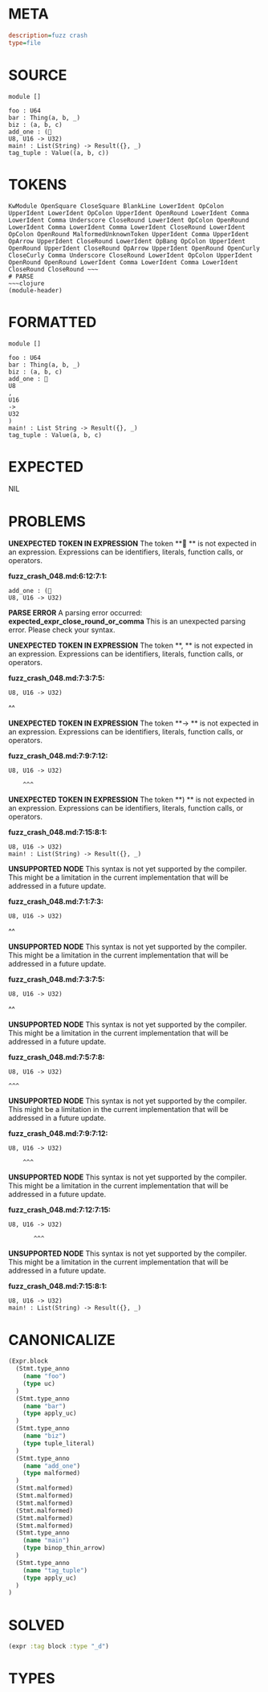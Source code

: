 # META
~~~ini
description=fuzz crash
type=file
~~~
# SOURCE
~~~roc
module []

foo : U64
bar : Thing(a, b, _)
biz : (a, b, c)
add_one : (
U8, U16 -> U32)
main! : List(String) -> Result({}, _)
tag_tuple : Value((a, b, c))
~~~
# TOKENS
~~~text
KwModule OpenSquare CloseSquare BlankLine LowerIdent OpColon UpperIdent LowerIdent OpColon UpperIdent OpenRound LowerIdent Comma LowerIdent Comma Underscore CloseRound LowerIdent OpColon OpenRound LowerIdent Comma LowerIdent Comma LowerIdent CloseRound LowerIdent OpColon OpenRound MalformedUnknownToken UpperIdent Comma UpperIdent OpArrow UpperIdent CloseRound LowerIdent OpBang OpColon UpperIdent OpenRound UpperIdent CloseRound OpArrow UpperIdent OpenRound OpenCurly CloseCurly Comma Underscore CloseRound LowerIdent OpColon UpperIdent OpenRound OpenRound LowerIdent Comma LowerIdent Comma LowerIdent CloseRound CloseRound ~~~
# PARSE
~~~clojure
(module-header)
~~~
# FORMATTED
~~~roc
module []

foo : U64
bar : Thing(a, b, _)
biz : (a, b, c)
add_one : 
U8
, 
U16
-> 
U32
)
main! : List String -> Result({}, _)
tag_tuple : Value(a, b, c)
~~~
# EXPECTED
NIL
# PROBLEMS
**UNEXPECTED TOKEN IN EXPRESSION**
The token **
** is not expected in an expression.
Expressions can be identifiers, literals, function calls, or operators.

**fuzz_crash_048.md:6:12:7:1:**
```roc
add_one : (
U8, U16 -> U32)
```


**PARSE ERROR**
A parsing error occurred: **expected_expr_close_round_or_comma**
This is an unexpected parsing error. Please check your syntax.



**UNEXPECTED TOKEN IN EXPRESSION**
The token **, ** is not expected in an expression.
Expressions can be identifiers, literals, function calls, or operators.

**fuzz_crash_048.md:7:3:7:5:**
```roc
U8, U16 -> U32)
```
  ^^


**UNEXPECTED TOKEN IN EXPRESSION**
The token **-> ** is not expected in an expression.
Expressions can be identifiers, literals, function calls, or operators.

**fuzz_crash_048.md:7:9:7:12:**
```roc
U8, U16 -> U32)
```
        ^^^


**UNEXPECTED TOKEN IN EXPRESSION**
The token **)
** is not expected in an expression.
Expressions can be identifiers, literals, function calls, or operators.

**fuzz_crash_048.md:7:15:8:1:**
```roc
U8, U16 -> U32)
main! : List(String) -> Result({}, _)
```


**UNSUPPORTED NODE**
This syntax is not yet supported by the compiler.
This might be a limitation in the current implementation that will be addressed in a future update.

**fuzz_crash_048.md:7:1:7:3:**
```roc
U8, U16 -> U32)
```
^^


**UNSUPPORTED NODE**
This syntax is not yet supported by the compiler.
This might be a limitation in the current implementation that will be addressed in a future update.

**fuzz_crash_048.md:7:3:7:5:**
```roc
U8, U16 -> U32)
```
  ^^


**UNSUPPORTED NODE**
This syntax is not yet supported by the compiler.
This might be a limitation in the current implementation that will be addressed in a future update.

**fuzz_crash_048.md:7:5:7:8:**
```roc
U8, U16 -> U32)
```
    ^^^


**UNSUPPORTED NODE**
This syntax is not yet supported by the compiler.
This might be a limitation in the current implementation that will be addressed in a future update.

**fuzz_crash_048.md:7:9:7:12:**
```roc
U8, U16 -> U32)
```
        ^^^


**UNSUPPORTED NODE**
This syntax is not yet supported by the compiler.
This might be a limitation in the current implementation that will be addressed in a future update.

**fuzz_crash_048.md:7:12:7:15:**
```roc
U8, U16 -> U32)
```
           ^^^


**UNSUPPORTED NODE**
This syntax is not yet supported by the compiler.
This might be a limitation in the current implementation that will be addressed in a future update.

**fuzz_crash_048.md:7:15:8:1:**
```roc
U8, U16 -> U32)
main! : List(String) -> Result({}, _)
```


# CANONICALIZE
~~~clojure
(Expr.block
  (Stmt.type_anno
    (name "foo")
    (type uc)
  )
  (Stmt.type_anno
    (name "bar")
    (type apply_uc)
  )
  (Stmt.type_anno
    (name "biz")
    (type tuple_literal)
  )
  (Stmt.type_anno
    (name "add_one")
    (type malformed)
  )
  (Stmt.malformed)
  (Stmt.malformed)
  (Stmt.malformed)
  (Stmt.malformed)
  (Stmt.malformed)
  (Stmt.malformed)
  (Stmt.type_anno
    (name "main")
    (type binop_thin_arrow)
  )
  (Stmt.type_anno
    (name "tag_tuple")
    (type apply_uc)
  )
)
~~~
# SOLVED
~~~clojure
(expr :tag block :type "_d")
~~~
# TYPES
~~~roc
~~~
